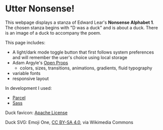 # Utter Nonsense!

This webpage displays a stanza of Edward Lear's **Nonsense Alphabet 1**. The chosen stanza begins with "D was a duck" and is about a duck. There is an image of a duck to accompany the poem. 

This page includes:
- A light/dark mode toggle button that first follows system preferences and will remember the user's choice using local storage
- Adam Argyle's [Open Props](https://open-props.style)
  - colors, sizes, transitions, animations, gradients, fluid typography
- variable fonts
- responsive layout

In development I used:
- [Parcel](https://parceljs.org/)
- [Sass](https://sass-lang.com/)

Duck favicon: [Apache License](https://www.apache.org/licenses/LICENSE-2.0.txt)

Duck SVG: Emoji One, [CC BY-SA 4.0](https://creativecommons.org/licenses/by-sa/4.0), via Wikimedia Commons
